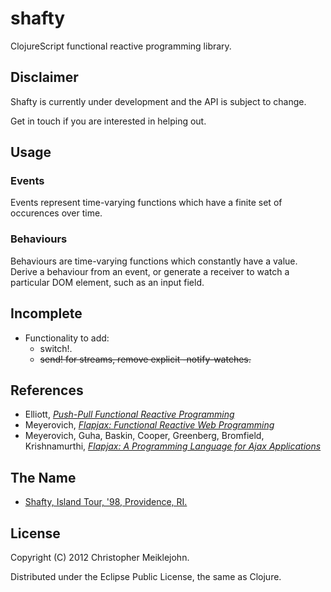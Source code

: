 # shafty

ClojureScript functional reactive programming library.

## Disclaimer

Shafty is currently under development and the API is subject to change.

Get in touch if you are interested in helping out.

## Usage

### Events

Events represent time-varying functions which have a finite set of
occurences over time.

### Behaviours

Behaviours are time-varying functions which constantly have a value.
Derive a behaviour from an event, or generate a receiver to watch a
particular DOM element, such as an input field.

## Incomplete

* Functionality to add:
  * switch!.
  * ~~send! for streams, remove explicit -notify-watches.~~

## References

* Elliott, [_Push-Pull Functional Reactive Programming_](http://dl.acm.org/citation.cfm?id=1596643)
* Meyerovich, [_Flapjax: Functional Reactive Web Programming_](http://www.cs.brown.edu/research/pubs/theses/ugrad/2007/lmeyerov.pdf)
* Meyerovich, Guha, Baskin, Cooper, Greenberg, Bromfield,  Krishnamurthi, [_Flapjax: A Programming Language for Ajax Applications_](http://dl.acm.org/citation.cfm?id=1640091)

## The Name

* [Shafty, Island Tour, '98, Providence, RI.](http://www.youtube.com/watch?v=AZO2_u0jmZk)

## License

Copyright (C) 2012 Christopher Meiklejohn.

Distributed under the Eclipse Public License, the same as Clojure.
